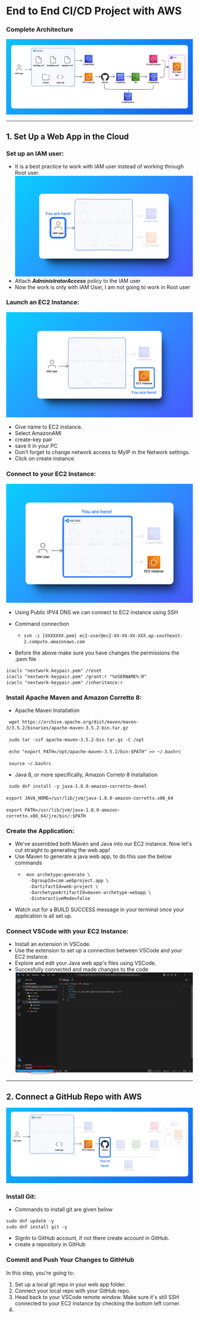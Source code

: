 # End to End CI/CD Project with AWS

### **Complete Architecture**
![Image](architecture.png)

---

## **1. Set Up a Web App in the Cloud**
### **Set up an IAM user:**
- It is a best practice to work with IAM user instead of working through Root user.
 ![Image](1.0-framed.png)
- Attach ***AdministratorAccess*** policy to the IAM user
- Now the work is only with IAM User, I am not going to work in Root user

### **Launch an EC2 Instance:**
![Image](2.0-framed.png)
- Give name to EC2 instance.
- Select AmazonAMI
- create-key pair
- save it in your PC
- Don't forget to change network access to MyIP in the Network settings.
- Click on create instance.

### **Connect to your EC2 Instance:**
![Image](3.0-framed.png)
- Using Public IPV4 DNS we can connect to EC2 instance using SSH
- Command connection
  -  ```
     ssh -i [XXXXXXX.pem] ec2-user@ec2-XX-XX-XX-XXX.ap-southeast-2.compute.amazonaws.com
     ```

 - Before the above make sure you have changes the permissions the .pem file
 ```
 icacls "nextwork-keypair.pem" /reset
 icacls "nextwork-keypair.pem" /grant:r "%USERNAME%:R"
 icacls "nextwork-keypair.pem" /inheritance:r
 ```
### **Install Apache Maven and Amazon Corretto 8:**
- Apache Maven Installation
 ```
  wget https://archive.apache.org/dist/maven/maven-3/3.5.2/binaries/apache-maven-3.5.2-bin.tar.gz

  sudo tar -xzf apache-maven-3.5.2-bin.tar.gz -C /opt

  echo "export PATH=/opt/apache-maven-3.5.2/bin:$PATH" >> ~/.bashrc

  source ~/.bashrc
 ```

- Java 8, or more specifically, Amazon Correto 8 Installation
```
 sudo dnf install -y java-1.8.0-amazon-corretto-devel

export JAVA_HOME=/usr/lib/jvm/java-1.8.0-amazon-corretto.x86_64

export PATH=/usr/lib/jvm/java-1.8.0-amazon-corretto.x86_64/jre/bin/:$PATH
```

### **Create the Application:**
- We've assembled both Maven and Java into our EC2 instance. Now let's cut straight to generating the web app!
- Use Maven to generate a java web app, to do this use the below commands
  - ```
     mvn archetype:generate \
      -DgroupId=com.webproject.app \
      -DartifactId=web-project \
      -DarchetypeArtifactId=maven-archetype-webapp \
      -DinteractiveMode=false
    ```
 - Watch out for a BUILD SUCCESS message in your terminal once your application is all set up.

### **Connect VSCode with your EC2 Instance:**
- Install an extension in VSCode.
- Use the extension to set up a connection between VSCode and your EC2 instance.
- Explore and edit your Java web app's files using VSCode.
- Succesfully connected and made changes to the code
![Image](vscode.png)

---

## **2. Connect a GitHub Repo with AWS**
![Image](connect-to-github-stage.png)

### **Install Git:**
- Commands to install git are given below
```
sudo dnf update -y
sudo dnf install git -y
```

- SignIn to GitHub account, if not there create account in GitHub.
- create a repository in GitHub


### **Commit and Push Your Changes to GithHub**
In this step, you're going to:
1. Set up a local git repo in your web app folder.
2. Connect your local repo with your GitHub repo.
3. Head back to your VSCode remote window. Make sure it's still SSH connected to your EC2 instance by checking the bottom left corner.
4. 
